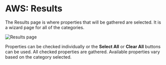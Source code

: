 # AWS: Results

The Results page is where properties that will be gathered are selected. It is a wizard page for all
of the categories.

![Results page](/img/product_docs/accessanalyzer/admin/datacollector/adinventory/results.webp)

Properties can be checked individually or the **Select All** or **Clear All** buttons can be used.
All checked properties are gathered. Available properties vary based on the category selected.
